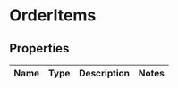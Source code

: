 
# OrderItems

## Properties
Name | Type | Description | Notes
------------ | ------------- | ------------- | -------------



